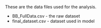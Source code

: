 These are the data files used for the analysis. 
* BB_FullData.csv - the raw dataset
* final_dataset.csv - dataset used in model
